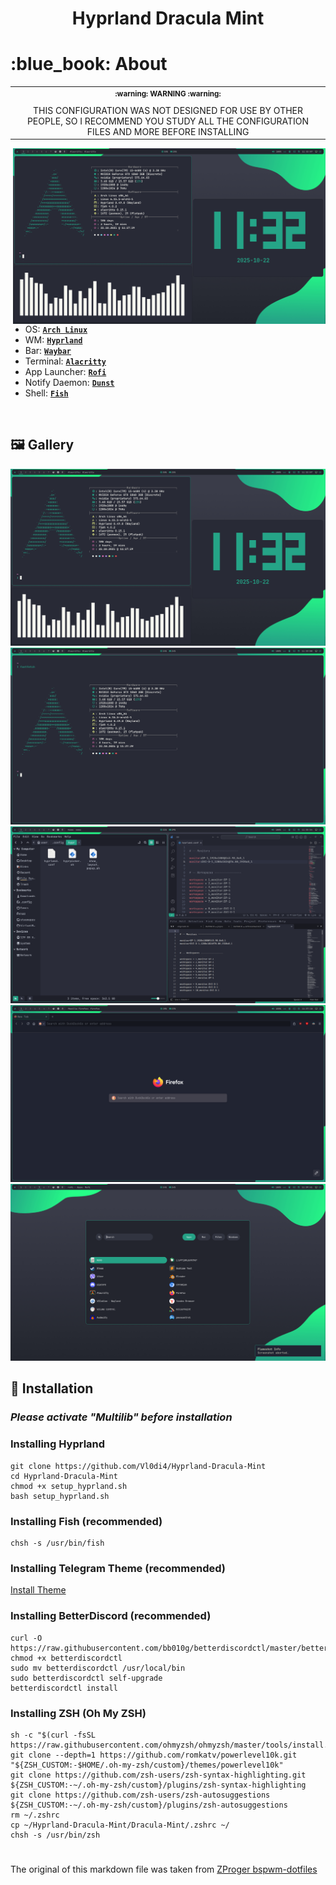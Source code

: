 <h1 align="center">Hyprland Dracula Mint</h1>

<!-- INFORMATION -->
<h1 align="left"> :blue_book: About</h1> 

<table align="center">
   <tr>
      <th align="center">
         <sup>:warning: WARNING :warning:</sup>
      </th>
   </tr>
   <tr>
      <td align="center">
        THIS CONFIGURATION WAS NOT DESIGNED FOR USE BY OTHER PEOPLE,
        SO I RECOMMEND YOU STUDY ALL THE CONFIGURATION FILES AND MORE
        BEFORE INSTALLING
   </tr>
   </table>

<img src="demonstration/1.png" alt="rice" align="right" width="500px">

</br>

 - OS: [**`Arch Linux`**](https://archlinux.org/)
 - WM: [**`Hyprland`**](https://github.com/hyprwm/Hyprland)
 - Bar: [**`Waybar`**](https://github.com/Alexays/Waybar)
 - Terminal: [**`Alacritty`**](https://github.com/alacritty/alacritty)
 - App Launcher: [**`Rofi`**](https://github.com/davatorium/rofi)
 - Notify Daemon: [**`Dunst`**](https://github.com/dunst-project/dunst)
 - Shell: [**`Fish`**](https://github.com/fish-shell/fish-shell)

</br>

<!-- IMAGES -->
## 🖼️ Gallery
![gallery](demonstration/1.png)
![gallery](demonstration/2.png)
![gallery](demonstration/3.png)
![gallery](demonstration/4.png)
![gallery](demonstration/5.png)

<!-- INSTALLATION -->
## :blue_book: Installation

### *Please activate "Multilib" before installation*

### Installing Hyprland
```
git clone https://github.com/Vl0di4/Hyprland-Dracula-Mint
cd Hyprland-Dracula-Mint
chmod +x setup_hyprland.sh
bash setup_hyprland.sh
```

### Installing Fish (recommended)
```
chsh -s /usr/bin/fish
```

### Installing Telegram Theme (recommended)
[Install Theme](https://t.me/addtheme/DraculaMint)

### Installing BetterDiscord (recommended)
```
curl -O https://raw.githubusercontent.com/bb010g/betterdiscordctl/master/betterdiscordctl
chmod +x betterdiscordctl
sudo mv betterdiscordctl /usr/local/bin
sudo betterdiscordctl self-upgrade
betterdiscordctl install
```

### Installing ZSH (Oh My ZSH)
```
sh -c "$(curl -fsSL https://raw.githubusercontent.com/ohmyzsh/ohmyzsh/master/tools/install.sh)"
git clone --depth=1 https://github.com/romkatv/powerlevel10k.git "${ZSH_CUSTOM:-$HOME/.oh-my-zsh/custom}/themes/powerlevel10k"
git clone https://github.com/zsh-users/zsh-syntax-highlighting.git ${ZSH_CUSTOM:-~/.oh-my-zsh/custom}/plugins/zsh-syntax-highlighting
git clone https://github.com/zsh-users/zsh-autosuggestions ${ZSH_CUSTOM:-~/.oh-my-zsh/custom}/plugins/zsh-autosuggestions
rm ~/.zshrc
cp ~/Hyprland-Dracula-Mint/Dracula-Mint/.zshrc ~/
chsh -s /usr/bin/zsh
```

#

The original of this markdown file was taken from [ZProger bspwm-dotfiles](https://github.com/Zproger/bspwm-dotfiles)
